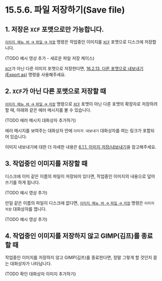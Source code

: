 # 15.5.6. 파일 저장하기(Save file)

<a id="15-05-06-00-s1"></a>

## 1. 저장은 `XCF` 포맷으로만 가능합니다.
[`이미지 메뉴 바` → `파일` → `저장`](./16-02-08-save.md) 명령은 작업중인 이미지를 [`XCF`](./19-glossaryx-xcf.md) 포맷으로 디스크에 저장합니다.

(TODO 예시 영상 추가 - 새로운 파일 저장 케이스)

[`XCF`](./19-glossaryx-xcf.md)가 아닌 다른 이미지 포맷으로 저장한다면, [16.2.13. 다른 포맷으로 내보내기(Export as)](./16-02-13-export-as.md) 명령을 사용해주세요.

<a id="15-05-06-00-s2"></a>

## 2. `XCF`가 아닌 다른 포맷으로 저장할 때
[`이미지 메뉴 바` → `파일` → `저장`](./16-02-08-save.md) 명령으로 [`XCF`](./19-glossaryx-xcf.md) 포맷이 아닌 다른 포맷의 확장자로 저장하려 할 때, 아래와 같은 에러 메시지를 볼 수 있습니다.

(TODO 에러 메시지 대화상자 추가하기)

에러 메시지를 보여주는 대화상자 안에 `이미지 내보내기` 대화상자를 여는 링크가 포함되어 있습니다.

이미지 내보내기에 대한 더 자세한 내용은 [6.1.1. 이미지 저장/내보내기](./06-01-01-save_export_images.md)을 참고해주세요.

<a id="15-05-06-00-s3"></a>

## 3. 작업중인 이미지를 저장할 때
디스크에 이미 같은 이름의 파일이 저장되어 있다면, 작업중인 이미지의 내용으로 덮어쓰기를 하게 됩니다.

(TODO 예시 영상 추가)

만일 같은 이름의 파일이 디스크에 없다면, [`이미지 메뉴 바` → `파일` → `저장`](./16-02-08-save.md) 명령은 `이미지 저장` 대화상자를 엽니다.

(TODO 예시 영상 추가)

<a id="15-05-06-00-s4"></a>

## 4. 작업중인 이미지를 저장하지 않고 GIMP(김프)를 종료할 때
작업중인 이미지를 저장하지 않고 GIMP(김프)를 종료한다면, 정말 그렇게 할 것인지 묻는 대화상자가 나타납니다.

(TODO 확인 대화상자 이미지 추가하기)
